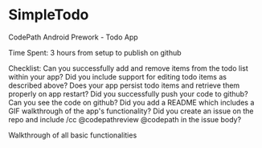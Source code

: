 # SimpleTodo
CodePath Android Prework - Todo App

Time Spent: 3 hours from setup to publish on github

Checklist:
Can you successfully add and remove items from the todo list within your app?
Did you include support for editing todo items as described above?
Does your app persist todo items and retrieve them properly on app restart?
Did you successfully push your code to github? Can you see the code on github?
Did you add a README which includes a GIF walkthrough of the app's functionality?
Did you create an issue on the repo and include /cc @codepathreview @codepath in the issue body?

Walkthrough of all basic functionalities
